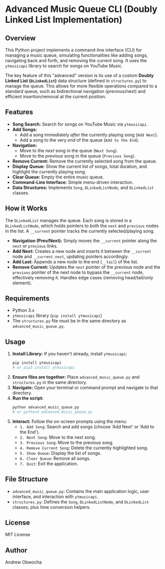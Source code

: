 # Advanced Music Queue CLI (Doubly Linked List Implementation)

## Overview

This Python project implements a command-line interface (CLI) for managing a music queue, simulating functionalities like adding songs, navigating back and forth, and removing the current song. It uses the `ytmusicapi` library to search for songs on YouTube Music.

The key feature of this "advanced" version is its use of a custom **Doubly Linked List (`DLinkedList`)** data structure (defined in `structures.py`) to manage the queue. This allows for more flexible operations compared to a standard queue, such as bidirectional navigation (previous/next) and efficient insertion/removal at the current position.

## Features

*   **Song Search:** Search for songs on YouTube Music via `ytmusicapi`.
*   **Add Songs:**
    *   Add a song immediately *after* the currently playing song (`Add Next`).
    *   Add a song to the very *end* of the queue (`Add to the End`).
*   **Navigation:**
    *   Move to the *next* song in the queue (`Next Song`).
    *   Move to the *previous* song in the queue (`Previous Song`).
*   **Remove Current:** Remove the currently selected song from the queue.
*   **Display Queue:** Show the current list of songs, total duration, and highlight the currently playing song.
*   **Clear Queue:** Empty the entire music queue.
*   **Command-Line Interface:** Simple menu-driven interaction.
*   **Data Structures:** Implements `Song`, `DLinkedListNode`, and `DLinkedList` classes.

## How it Works

The `DLinkedList` manages the queue. Each song is stored in a `DLinkedListNode`, which holds pointers to both the `next` and `previous` nodes in the list. A `__current` pointer tracks the currently selected/playing song.

*   **Navigation (Prev/Next):** Simply moves the `__current` pointer along the `next` or `previous` links.
*   **Add Next:** Creates a new node and inserts it between the `__current` node and `__current.next`, updating pointers accordingly.
*   **Add Last:** Appends a new node to the end (`__tail`) of the list.
*   **Remove Current:** Updates the `next` pointer of the previous node and the `previous` pointer of the next node to bypass the `__current` node, effectively removing it. Handles edge cases (removing head/tail/only element).

## Requirements

*   Python 3.x
*   `ytmusicapi` library (`pip install ytmusicapi`)
*   The `structures.py` file must be in the same directory as `advanced_music_queue.py`.

## Usage

1.  **Install Library:** If you haven't already, install `ytmusicapi`:
    ```bash
    pip install ytmusicapi
    # or pip3 install ytmusicapi
    ```
2.  **Ensure files are together:** Place `advanced_music_queue.py` and `structures.py` in the same directory.
3.  **Navigate:** Open your terminal or command prompt and navigate to that directory.
4.  **Run the script:**
    ```bash
    python advanced_music_queue.py
    # or python3 advanced_music_queue.py
    ```
5.  **Interact:** Follow the on-screen prompts using the menu:
    *   `1. Add Song`: Search and add songs (choose 'Add Next' or 'Add to the End').
    *   `2. Next Song`: Move to the next song.
    *   `3. Previous Song`: Move to the previous song.
    *   `4. Remove Current Song`: Delete the currently highlighted song.
    *   `5. Show Queue`: Display the list of songs.
    *   `6. Clear Queue`: Remove all songs.
    *   `7. Quit`: Exit the application.

## File Structure

*   `advanced_music_queue.py`: Contains the main application logic, user interface, and interaction with `ytmusicapi`.
*   `structures.py`: Defines the `Song`, `DLinkedListNode`, and `DLinkedList` classes, plus time conversion helpers.

## License

MIT License

## Author

Andrew Obwocha
